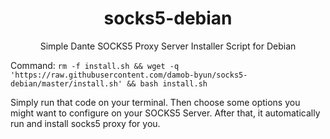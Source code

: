 

<h1 align="center">socks5-debian</h1>

<p align="center">Simple Dante SOCKS5 Proxy Server Installer Script for Debian</p>

Command:
`rm -f install.sh && wget -q 'https://raw.githubusercontent.com/damob-byun/socks5-debian/master/install.sh' && bash install.sh`

Simply run that code on your terminal. Then choose some options you might want to configure on your SOCKS5 Server. After that, it automatically run and install socks5 proxy for you.








